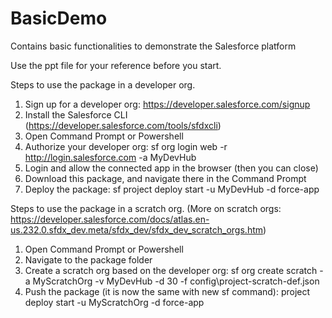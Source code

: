 # BasicDemo
Contains basic functionalities to demonstrate the Salesforce platform

Use the ppt file for your reference before you start.

Steps to use the package in a developer org.
1. Sign up for a developer org: https://developer.salesforce.com/signup
2. Install the Salesforce CLI (https://developer.salesforce.com/tools/sfdxcli)
3. Open Command Prompt or Powershell
4. Authorize your developer org: sf org login web -r http://login.salesforce.com -a MyDevHub
5. Login and allow the connected app in the browser (then you can close)
6. Download this package, and navigate there in the Command Prompt
7. Deploy the package: sf project deploy start -u MyDevHub -d force-app

Steps to use the package in a scratch org. (More on scratch orgs: https://developer.salesforce.com/docs/atlas.en-us.232.0.sfdx_dev.meta/sfdx_dev/sfdx_dev_scratch_orgs.htm)
1. Open Command Prompt or Powershell
2. Navigate to the package folder
3. Create a scratch org based on the developer org: sf org create scratch -a MyScratchOrg -v MyDevHub -d 30 -f config\project-scratch-def.json
4. Push the package (it is now the same with new sf command): project deploy start -u MyScratchOrg -d force-app
